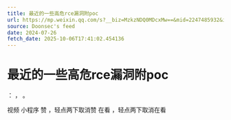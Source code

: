 ```yaml
---
title: 最近的一些高危rce漏洞附poc
url: https://mp.weixin.qq.com/s?__biz=MzkzNDQ0MDcxMw==&mid=2247485932&idx=2&sn=e034592ca1acc9fd40ce672883d9d75d
source: Doonsec's feed
date: 2024-07-26
fetch_date: 2025-10-06T17:41:02.454136
---
```


# 最近的一些高危rce漏洞附poc

：
，
。

视频
小程序
赞
，轻点两下取消赞
在看
，轻点两下取消在看